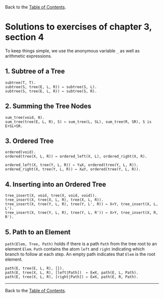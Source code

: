 Back to the [Table of Contents](Contents.md).

# Solutions to exercises of chapter 3, section 4
To keep things simple, we use the anonymous variable `_` as well as arithmetic expressions.

## 1. Subtree of a Tree
```
subtree(T, T).
subtree(S, tree(E, L, R)) ← subtree(S, L).
subtree(S, tree(E, L, R)) ← subtree(S, R).
```

## 2.  Summing the Tree Nodes
```
sum_tree(void, 0).
sum_tree(tree(E, L, R), S) ← sum_tree(L, SL), sum_tree(R, SR), S is E+SL+SR.
```

## 3. Ordered Tree
```
ordered(void).
ordered(tree(X, L, R)) ← ordered_left(X, L), ordered_right(X, R).

ordered_left(X, tree(Y, L, R)) ← Y≤X, ordered(tree(Y, L, R)).
ordered_right(X, tree(Y, L, R)) ← X≤Y, ordered(tree(Y, L, R)).
```

## 4. Inserting into an Ordered Tree
```
tree_insert(X, void, tree(X, void, void)).
tree_insert(X, tree(X, L, R), tree(X, L, R)).
tree_insert(X, tree(Y, L, R), tree(Y, L', R)) ← X<Y, tree_insert(X, L, L').
tree_insert(X, tree(Y, L, R), tree(Y, L, R')) ← X>Y, tree_insert(X, R, R').
```

## 5. Path to an Element
`path(Elem, Tree, Path)` holds if there is a path `Path` from the tree root to
an element `Elem`. `Path` contains the atom `left` and `right` indicating which
branch to follow at each step. An empty path indicates that `Elem` is the root
element.
```
path(E, tree(E, L, R), []).
path(E, tree(X, L, R), [left|Path])  ← E≠X, path(E, L, Path).
path(E, tree(X, L, R), [right|Path]) ← E≠X, path(E, R, Path).
```
---
Back to the [Table of Contents](Contents.md).